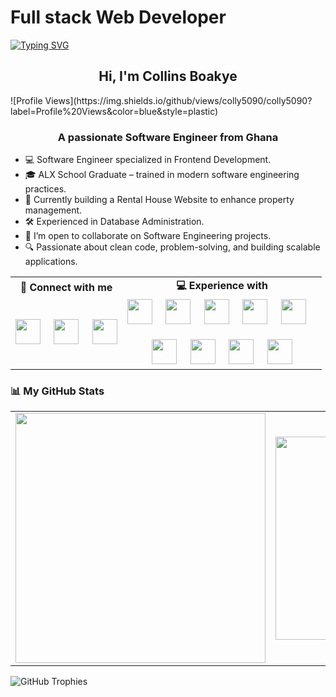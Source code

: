 # Full stack Web Developer

[![Typing SVG](https://readme-typing-svg.herokuapp.com?font=Fira+Code&pause=1000&color=4FF7BD&width=635&lines=Hey!+You+Are+Welcome+To+My+Profile;I'm+Collins%2C+a+Fullstack+Software+Engineer.+;Passionate+About+Solving+Complex+Tech+Challenges.+;Always+Learning%2C+Coding%2C+And+Building+Great+Solutions.;Feel+Free+To+Explore+My+Projects!+%F0%9F%9A%80++)](https://git.io/typing-svg)

<h2 align="center"><strong>Hi, I'm Collins Boakye</strong></h2>
![Profile Views](https://img.shields.io/github/views/colly5090/colly5090?label=Profile%20Views&color=blue&style=plastic)

<h3 align="center"><strong>A passionate Software Engineer from Ghana</strong></h3>

- 💻 Software Engineer specialized in Frontend Development.
- 🎓 ALX School Graduate – trained in modern software engineering practices.
- 🏡 Currently building a Rental House Website to enhance property management.
- 🛠️ Experienced in Database Administration.
- 👯 I’m open to collaborate on Software Engineering projects.
- 🔍 Passionate about clean code, problem-solving, and building scalable applications.

<table>
  <tr>
    <td align="center"><strong>🔗 Connect with me</strong></td>
    <td align="center"><strong>💻 Experience with</strong></td>
  </tr>
  <tr>
    <td align="center">
      <a href="mailto:colly0087@gmail.com"><img src="https://upload.wikimedia.org/wikipedia/commons/4/4e/Mail_%28iOS%29.svg" width="40"></a> &nbsp;&nbsp;&nbsp;
      <a href="https://www.linkedin.com/in/collins-boakye"><img src="https://cdn.jsdelivr.net/gh/devicons/devicon/icons/linkedin/linkedin-original.svg" width="40"></a> &nbsp;&nbsp;&nbsp;
      <a href="https://x.com/colly5090"><img src="https://abs.twimg.com/responsive-web/client-web/icon-ios.b1fc7275.png" width="40"></a>
    </td>
    <td align="center">
      <img src="https://cdn.jsdelivr.net/gh/devicons/devicon/icons/html5/html5-original.svg" width="40"> &nbsp;&nbsp;&nbsp;
      <img src="https://cdn.jsdelivr.net/gh/devicons/devicon/icons/css3/css3-original.svg" width="40"> &nbsp;&nbsp;&nbsp;
      <img src="https://cdn.jsdelivr.net/gh/devicons/devicon/icons/javascript/javascript-original.svg" width="40"> &nbsp;&nbsp;&nbsp;
      <img src="https://cdn.jsdelivr.net/gh/devicons/devicon/icons/react/react-original.svg" width="40"> &nbsp;&nbsp;&nbsp;
      <img src="https://cdn.jsdelivr.net/gh/devicons/devicon/icons/nextjs/nextjs-original.svg" width="40"> &nbsp;&nbsp;&nbsp; <br><br>
      <img src="https://cdn.jsdelivr.net/gh/devicons/devicon/icons/python/python-original.svg" width="40"> &nbsp;&nbsp;&nbsp;
      <img src="https://cdn.jsdelivr.net/gh/devicons/devicon/icons/c/c-original.svg" width="40"> &nbsp;&nbsp;&nbsp;
      <img src="https://cdn.jsdelivr.net/gh/devicons/devicon/icons/microsoftsqlserver/microsoftsqlserver-plain.svg" width="40"> &nbsp;&nbsp;&nbsp;
      <img src="https://cdn.jsdelivr.net/gh/devicons/devicon/icons/mysql/mysql-original.svg" width="40">
    </td>
  </tr>
</table>

### 📊 My GitHub Stats

<table>
  <tr>
    <td align="center"><img src="https://github-readme-stats.vercel.app/api?username=colly5090&show_icons=true&theme=dark" width="400"></td>
    <td align="center"><img src="https://github-readme-stats.vercel.app/api/top-langs/?username=colly5090&layout=compact&theme=dark" width="325"></td>
    <td align="center"><img src="https://streak-stats.demolab.com/?user=colly5090&theme=dark" width="400"></td>
  </tr>
</table>

![GitHub Trophies](https://github-profile-trophy.vercel.app/?username=colly5090&theme=darkhub)
